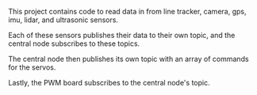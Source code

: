 This project contains code to read data in from line tracker, camera, gps, imu, lidar, and ultrasonic sensors. 

Each of these sensors publishes their data to their own topic, and the central node subscribes to these topics.

The central node then publishes its own topic with an array of commands for the servos.

Lastly, the PWM board subscribes to the central node's topic.